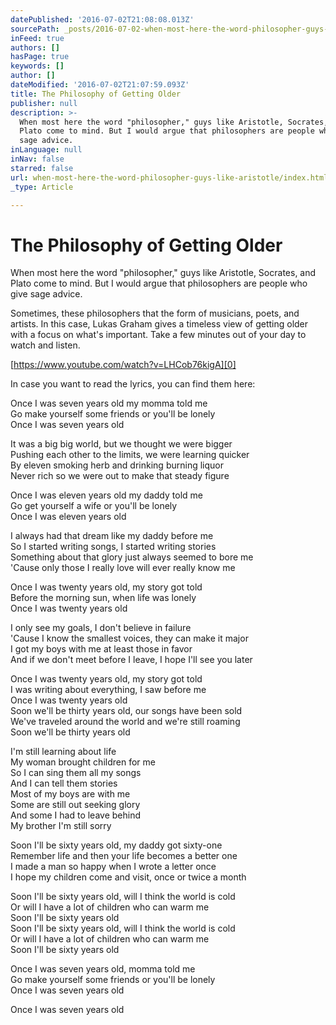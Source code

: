 ```yaml
---
datePublished: '2016-07-02T21:08:08.013Z'
sourcePath: _posts/2016-07-02-when-most-here-the-word-philosopher-guys-like-aristotle.md
inFeed: true
authors: []
hasPage: true
keywords: []
author: []
dateModified: '2016-07-02T21:07:59.093Z'
title: The Philosophy of Getting Older
publisher: null
description: >-
  When most here the word "philosopher," guys like Aristotle, Socrates, and
  Plato come to mind. But I would argue that philosophers are people who give
  sage advice.
inLanguage: null
inNav: false
starred: false
url: when-most-here-the-word-philosopher-guys-like-aristotle/index.html
_type: Article

---
```

# The Philosophy of Getting Older

When most here the word "philosopher," guys like Aristotle, Socrates, and Plato come to mind. But I would argue that philosophers are people who give sage advice.

Sometimes, these philosophers that the form of musicians, poets, and artists. In this case, Lukas Graham gives a timeless view of getting older with a focus on what's important. Take a few minutes out of your day to watch and listen.

[https://www.youtube.com/watch?v=LHCob76kigA][0]

In case you want to read the lyrics, you can find them here:

Once I was seven years old my momma told me  
Go make yourself some friends or you'll be lonely  
Once I was seven years old

It was a big big world, but we thought we were bigger  
Pushing each other to the limits, we were learning quicker  
By eleven smoking herb and drinking burning liquor  
Never rich so we were out to make that steady figure

Once I was eleven years old my daddy told me  
Go get yourself a wife or you'll be lonely  
Once I was eleven years old

I always had that dream like my daddy before me  
So I started writing songs, I started writing stories  
Something about that glory just always seemed to bore me  
'Cause only those I really love will ever really know me

Once I was twenty years old, my story got told  
Before the morning sun, when life was lonely  
Once I was twenty years old

I only see my goals, I don't believe in failure  
'Cause I know the smallest voices, they can make it major  
I got my boys with me at least those in favor  
And if we don't meet before I leave, I hope I'll see you later

Once I was twenty years old, my story got told  
I was writing about everything, I saw before me  
Once I was twenty years old  
Soon we'll be thirty years old, our songs have been sold  
We've traveled around the world and we're still roaming  
Soon we'll be thirty years old

I'm still learning about life  
My woman brought children for me  
So I can sing them all my songs  
And I can tell them stories  
Most of my boys are with me  
Some are still out seeking glory  
And some I had to leave behind  
My brother I'm still sorry

Soon I'll be sixty years old, my daddy got sixty-one  
Remember life and then your life becomes a better one  
I made a man so happy when I wrote a letter once  
I hope my children come and visit, once or twice a month

Soon I'll be sixty years old, will I think the world is cold  
Or will I have a lot of children who can warm me  
Soon I'll be sixty years old  
Soon I'll be sixty years old, will I think the world is cold  
Or will I have a lot of children who can warm me  
Soon I'll be sixty years old

Once I was seven years old, momma told me  
Go make yourself some friends or you'll be lonely  
Once I was seven years old

Once I was seven years old

[0]: https://www.youtube.com/watch?v=LHCob76kigA "7 Years"